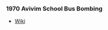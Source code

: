 ### 1970 Avivim School Bus Bombing
- [Wiki](https://en.wikipedia.org/wiki/Avivim_school_bus_bombing)